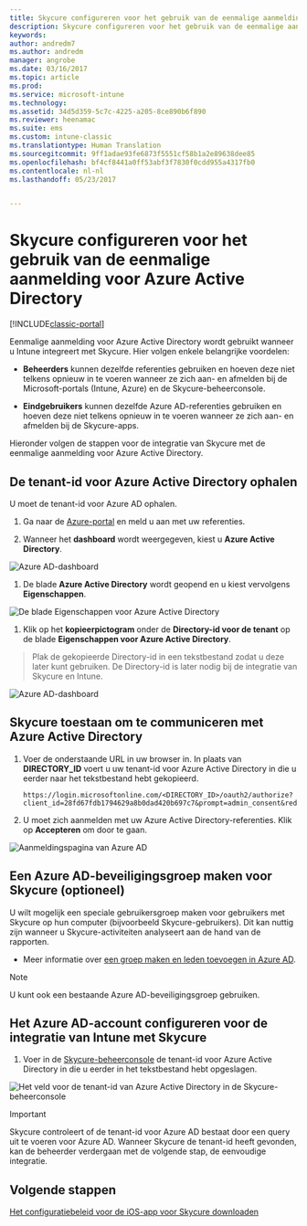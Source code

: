 ```yaml
---
title: Skycure configureren voor het gebruik van de eenmalige aanmelding voor Azure Active Directory | Microsoft Docs
description: Skycure configureren voor het gebruik van de eenmalige aanmelding voor Azure Active Directory
keywords: 
author: andredm7
ms.author: andredm
manager: angrobe
ms.date: 03/16/2017
ms.topic: article
ms.prod: 
ms.service: microsoft-intune
ms.technology: 
ms.assetid: 34d5d359-5c7c-4225-a205-8ce890b6f890
ms.reviewer: heenamac
ms.suite: ems
ms.custom: intune-classic
ms.translationtype: Human Translation
ms.sourcegitcommit: 9ff1adae93fe6873f5551cf58b1a2e89638dee85
ms.openlocfilehash: bf4cf8441a0ff53abf3f7830f0cdd955a4317fb0
ms.contentlocale: nl-nl
ms.lasthandoff: 05/23/2017


---
```


# <a name="configure-skycure-to-use-azure-active-directory-single-sign-on-sso"></a>Skycure configureren voor het gebruik van de eenmalige aanmelding voor Azure Active Directory

[!INCLUDE[classic-portal](../includes/classic-portal.md)]

Eenmalige aanmelding voor Azure Active Directory wordt gebruikt wanneer u Intune integreert met Skycure. Hier volgen enkele belangrijke voordelen:

-   **Beheerders** kunnen dezelfde referenties gebruiken en hoeven deze niet telkens opnieuw in te voeren wanneer ze zich aan- en afmelden bij de Microsoft-portals (Intune, Azure) en de Skycure-beheerconsole.

-   **Eindgebruikers** kunnen dezelfde Azure AD-referenties gebruiken en hoeven deze niet telkens opnieuw in te voeren wanneer ze zich aan- en afmelden bij de Skycure-apps.

Hieronder volgen de stappen voor de integratie van Skycure met de eenmalige aanmelding voor Azure Active Directory.

## <a name="to-retrieve-the-azure-active-directory-tenant-id"></a>De tenant-id voor Azure Active Directory ophalen

U moet de tenant-id voor Azure AD ophalen.

1.  Ga naar de [Azure-portal](https://portal.azure.com/) en meld u aan met uw referenties.

2.  Wanneer het **dashboard** wordt weergegeven, kiest u **Azure Active Directory**.

![Azure AD-dashboard](../media/mtp/skycure-sso-1.png)

1.  De blade **Azure Active Directory** wordt geopend en u kiest vervolgens **Eigenschappen**.

![De blade Eigenschappen voor Azure Active Directory](../media/mtp/skycure-sso-2.png)

1.  Klik op het **kopieerpictogram** onder de **Directory-id voor de tenant** op de blade **Eigenschappen voor Azure Active Directory**.

> Plak de gekopieerde Directory-id in een tekstbestand zodat u deze later kunt gebruiken. De Directory-id is later nodig bij de integratie van Skycure en Intune.

![Azure AD-dashboard](../media/mtp/skycure-sso-3.png)

## <a name="allow-skycure-to-communicate-with-azure-active-directory"></a>Skycure toestaan om te communiceren met Azure Active Directory

1.  Voer de onderstaande URL in uw browser in. In plaats van **DIRECTORY_ID** voert u uw tenant-id voor Azure Active Directory in die u eerder naar het tekstbestand hebt gekopieerd.

        https://login.microsoftonline.com/<DIRECTORY_ID>/oauth2/authorize?client_id=28fd67fdb1794629a8b0dad420b697c7&prompt=admin_consent&redirect_uri=https%3A%2F%2Fmc.skycure.com%2Fapi%2Fexternal%2Fmdm%2Faad_app_consent%2Fmanagement_callback&response_type=code

2.  U moet zich aanmelden met uw Azure Active Directory-referenties. Klik op **Accepteren** om door te gaan.

![Aanmeldingspagina van Azure AD](../media/mtp/skycure-sso-4.png)

## <a name="create-an-azure-ad-security-group-for-skycure-optional"></a>Een Azure AD-beveiligingsgroep maken voor Skycure (optioneel)

U wilt mogelijk een speciale gebruikersgroep maken voor gebruikers met Skycure op hun computer (bijvoorbeeld Skycure-gebruikers). Dit kan nuttig zijn wanneer u Skycure-activiteiten analyseert aan de hand van de rapporten.

-   Meer informatie over [een groep maken en leden toevoegen in Azure AD](https://docs.microsoft.com/azure/active-directory/active-directory-groups-create-azure-portal).

> [!NOTE] 
> U kunt ook een bestaande Azure AD-beveiligingsgroep gebruiken.

## <a name="configure-the-azure-ad-account-to-integrate-intune-with-skycure"></a>Het Azure AD-account configureren voor de integratie van Intune met Skycure

1.  Voer in de [Skycure-beheerconsole](https://aad.skycure.com/) de tenant-id voor Azure Active Directory in die u eerder in het tekstbestand hebt opgeslagen.

![Het veld voor de tenant-id van Azure Active Directory in de Skycure-beheerconsole](../media/mtp/skycure-sso-5.png)

> [!IMPORTANT] 
> Skycure controleert of de tenant-id voor Azure AD bestaat door een query uit te voeren voor Azure AD. Wanneer Skycure de tenant-id heeft gevonden, kan de beheerder verdergaan met de volgende stap, de eenvoudige integratie.

## <a name="next-steps"></a>Volgende stappen

[Het configuratiebeleid voor de iOS-app voor Skycure downloaden](/intune-classic/deploy-use/download-skycure-ios-app-configuration-policy)

